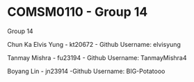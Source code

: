 # COMSM0110 - Group 14

Group 14

Chun Ka Elvis Yung - kt20672 - Github Username: elvisyung

Tanmay Mishra - fu23194 - Github Username: TanmayMishra4

Boyang Lin - jn23914 -Github Username: BIG-Potatooo
